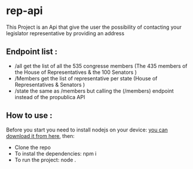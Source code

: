 # rep-api
This Project is an Api that give the user the possibility of contacting your legislator representative by providing an address

## Endpoint list : 
- /all get the list of all the 535 congresse members (The 435 members of the House of Representatives & the 100 Senators )
- /Members get the list of representative per state (House of Representatives & Senators )
- /state  the same as /members but calling the (/members) endpoint instead of  the propublica API

## How to use :
Before you start you need to install nodejs on your device: [you can download it from here](https://nodejs.org/en/download/),
then:
- Clone the repo
- To instal the dependencies:  npm i
- To run the project: node .   
